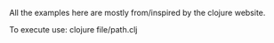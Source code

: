 All the examples here are mostly from/inspired by the clojure website.

To execute use: clojure file/path.clj
